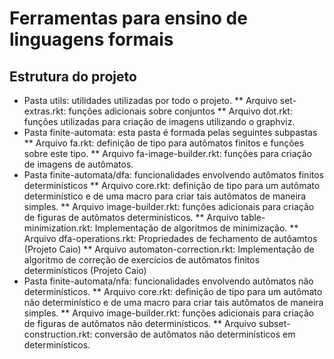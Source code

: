 # Ferramentas para ensino de linguagens formais

## Estrutura do projeto

* Pasta utils: utilidades utilizadas por todo o projeto.
     ** Arquivo set-extras.rkt: funções adicionais sobre conjuntos
     ** Arquivo dot.rkt: funções utilizadas para criação de imagens utilizando o graphviz.
* Pasta finite-automata: esta pasta é formada pelas seguintes subpastas
     ** Arquivo fa.rkt: definição de tipo para autômatos finitos e funções sobre este tipo.
     ** Arquivo fa-image-builder.rkt: funções para criação de imagens de autômatos.
* Pasta finite-automata/dfa: funcionalidades envolvendo autômatos finitos determinísticos
     ** Arquivo core.rkt: definição de tipo para um autômato determinístico e de uma macro
        para criar tais autômatos de maneira simples.
     ** Arquivo image-builder.rkt: funções adicionais para criação de figuras de autômatos 
        determinísticos.
     ** Arquivo table-minimization.rkt: Implementação de algoritmos de minimização.
     ** Arquivo dfa-operations.rkt: Propriedades de fechamento de autôamtos (Projeto Caio)
     ** Arquivo automaton-correction.rkt: Implementação de algoritmo de correção de 
        exercícios de autômatos finitos determinísticos (Projeto Caio)
* Pasta finite-automata/nfa: funcionalidades envolvendo autômatos não determinísticos.
     ** Arquivo core.rkt: definição de tipo para um autômato não determinístico e 
        de uma macro para criar tais autômatos de maneira simples.
     ** Arquivo image-builder.rkt: funções adicionais para criação de figuras de autômatos 
        não determinísticos.
     ** Arquivo subset-construction.rkt: conversão de autômatos não determinísticos em 
        determinísticos.
        
